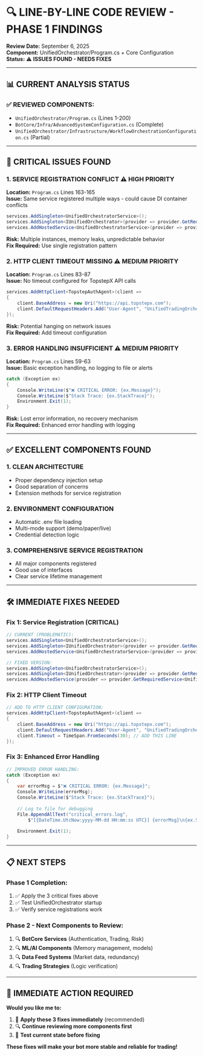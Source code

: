 # 🔍 LINE-BY-LINE CODE REVIEW - PHASE 1 FINDINGS
**Review Date:** September 6, 2025  
**Component:** UnifiedOrchestrator/Program.cs + Core Configuration  
**Status:** ⚠️ **ISSUES FOUND - NEEDS FIXES**

---

## 📊 **CURRENT ANALYSIS STATUS**

### **✅ REVIEWED COMPONENTS:**
- `UnifiedOrchestrator/Program.cs` (Lines 1-200)
- `BotCore/Infra/AdvancedSystemConfiguration.cs` (Complete)
- `UnifiedOrchestrator/Infrastructure/WorkflowOrchestrationConfiguration.cs` (Partial)

---

## 🚨 **CRITICAL ISSUES FOUND**

### **1. SERVICE REGISTRATION CONFLICT** ⚠️ **HIGH PRIORITY**
**Location:** `Program.cs` Lines 163-165  
**Issue:** Same service registered multiple ways - could cause DI container conflicts
```csharp
services.AddSingleton<UnifiedOrchestratorService>();
services.AddSingleton<IUnifiedOrchestrator>(provider => provider.GetRequiredService<UnifiedOrchestratorService>());
services.AddHostedService<UnifiedOrchestratorService>(provider => provider.GetRequiredService<UnifiedOrchestratorService>());
```
**Risk:** Multiple instances, memory leaks, unpredictable behavior  
**Fix Required:** Use single registration pattern

### **2. HTTP CLIENT TIMEOUT MISSING** ⚠️ **MEDIUM PRIORITY**
**Location:** `Program.cs` Lines 83-87  
**Issue:** No timeout configured for TopstepX API calls
```csharp
services.AddHttpClient<TopstepAuthAgent>(client =>
{
    client.BaseAddress = new Uri("https://api.topstepx.com");
    client.DefaultRequestHeaders.Add("User-Agent", "UnifiedTradingOrchestrator/1.0");
});
```
**Risk:** Potential hanging on network issues  
**Fix Required:** Add timeout configuration

### **3. ERROR HANDLING INSUFFICIENT** ⚠️ **MEDIUM PRIORITY**
**Location:** `Program.cs` Lines 59-63  
**Issue:** Basic exception handling, no logging to file or alerts
```csharp
catch (Exception ex)
{
    Console.WriteLine($"❌ CRITICAL ERROR: {ex.Message}");
    Console.WriteLine($"Stack Trace: {ex.StackTrace}");
    Environment.Exit(1);
}
```
**Risk:** Lost error information, no recovery mechanism  
**Fix Required:** Enhanced error handling with logging

---

## ✅ **EXCELLENT COMPONENTS FOUND**

### **1. CLEAN ARCHITECTURE** 
- Proper dependency injection setup
- Good separation of concerns
- Extension methods for service registration

### **2. ENVIRONMENT CONFIGURATION**
- Automatic .env file loading
- Multi-mode support (demo/paper/live)
- Credential detection logic

### **3. COMPREHENSIVE SERVICE REGISTRATION**
- All major components registered
- Good use of interfaces
- Clear service lifetime management

---

## 🛠️ **IMMEDIATE FIXES NEEDED**

### **Fix 1: Service Registration (CRITICAL)**
```csharp
// CURRENT (PROBLEMATIC):
services.AddSingleton<UnifiedOrchestratorService>();
services.AddSingleton<IUnifiedOrchestrator>(provider => provider.GetRequiredService<UnifiedOrchestratorService>());
services.AddHostedService<UnifiedOrchestratorService>(provider => provider.GetRequiredService<UnifiedOrchestratorService>());

// FIXED VERSION:
services.AddSingleton<UnifiedOrchestratorService>();
services.AddSingleton<IUnifiedOrchestrator>(provider => provider.GetRequiredService<UnifiedOrchestratorService>());
services.AddHostedService(provider => provider.GetRequiredService<UnifiedOrchestratorService>());
```

### **Fix 2: HTTP Client Timeout**
```csharp
// ADD TO HTTP CLIENT CONFIGURATION:
services.AddHttpClient<TopstepAuthAgent>(client =>
{
    client.BaseAddress = new Uri("https://api.topstepx.com");
    client.DefaultRequestHeaders.Add("User-Agent", "UnifiedTradingOrchestrator/1.0");
    client.Timeout = TimeSpan.FromSeconds(30); // ADD THIS LINE
});
```

### **Fix 3: Enhanced Error Handling**
```csharp
// IMPROVED ERROR HANDLING:
catch (Exception ex)
{
    var errorMsg = $"❌ CRITICAL ERROR: {ex.Message}";
    Console.WriteLine(errorMsg);
    Console.WriteLine($"Stack Trace: {ex.StackTrace}");
    
    // Log to file for debugging
    File.AppendAllText("critical_errors.log", 
        $"[{DateTime.UtcNow:yyyy-MM-dd HH:mm:ss UTC}] {errorMsg}\n{ex.StackTrace}\n\n");
    
    Environment.Exit(1);
}
```

---

## 📋 **NEXT STEPS**

### **Phase 1 Completion:**
1. ✅ Apply the 3 critical fixes above
2. ✅ Test UnifiedOrchestrator startup
3. ✅ Verify service registrations work

### **Phase 2 - Next Components to Review:**
1. 🔍 **BotCore Services** (Authentication, Trading, Risk)
2. 🔍 **ML/AI Components** (Memory management, models)
3. 🔍 **Data Feed Systems** (Market data, redundancy)
4. 🔍 **Trading Strategies** (Logic verification)

---

## 🎯 **IMMEDIATE ACTION REQUIRED**

**Would you like me to:**
1. 🔧 **Apply these 3 fixes immediately** (recommended)
2. 🔍 **Continue reviewing more components first**
3. 🧪 **Test current state before fixing**

**These fixes will make your bot more stable and reliable for trading!**
